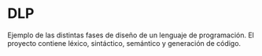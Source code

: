 # DLP
Ejemplo de las distintas fases de diseño de un lenguaje de programación.
El proyecto contiene léxico, sintáctico, semántico y generación de código.
